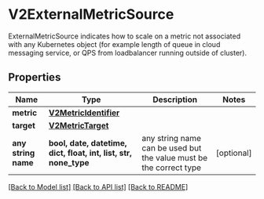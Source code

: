 # V2ExternalMetricSource

ExternalMetricSource indicates how to scale on a metric not associated with any Kubernetes object (for example length of queue in cloud messaging service, or QPS from loadbalancer running outside of cluster).

## Properties
Name | Type | Description | Notes
------------ | ------------- | ------------- | -------------
**metric** | [**V2MetricIdentifier**](V2MetricIdentifier.md) |  | 
**target** | [**V2MetricTarget**](V2MetricTarget.md) |  | 
**any string name** | **bool, date, datetime, dict, float, int, list, str, none_type** | any string name can be used but the value must be the correct type | [optional]

[[Back to Model list]](../README.md#documentation-for-models) [[Back to API list]](../README.md#documentation-for-api-endpoints) [[Back to README]](../README.md)


